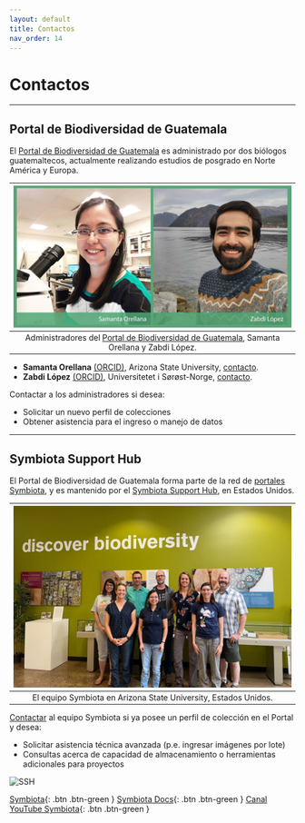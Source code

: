 ```yaml
---
layout: default
title: Contactos 
nav_order: 14
---
```


# Contactos

---

## Portal de Biodiversidad de Guatemala

El [Portal de Biodiversidad de Guatemala](https://biodiversidad.gt) es administrado por dos biólogos guatemaltecos, actualmente realizando estudios de posgrado en Norte América y Europa.

|<img src="https://github.com/GuatemalaPortal/guatemalaportal.github.io/blob/main/static/portal/AdministradoresPBG.jpg?raw=true" alt="Administradores Portal de Biodiversidad" width="490" height="250">|
|:--:|
|Administradores del [Portal de Biodiversidad de Guatemala](https://biodiversidad.gt), Samanta Orellana y Zabdi López.|

- **Samanta Orellana** [(ORCID)](https://orcid.org/0000-0002-4098-5823), Arizona State University, [contacto](mailto:sorellana@asu.edu).
- **Zabdi López** [(ORCID)](https://orcid.org/0000-0003-0449-7352), Universitetet i Sørøst-Norge, [contacto](mailto:zabdi@alumni.uvg.edu.gt).

Contactar a los administradores si desea:
- Solicitar un nuevo perfil de colecciones
- Obtener asistencia para el ingreso o manejo de datos

---

## Symbiota Support Hub

El Portal de Biodiversidad de Guatemala forma parte de la red de [portales Symbiota](https://symbiota.org/symbiota-portals), y es mantenido por el [Symbiota Support Hub](https://symbiota.org/ayuda/), en Estados Unidos.

|<img src="https://github.com/GuatemalaPortal/guatemalaportal.github.io/blob/main/static/portal/SSHatASU.jpg?raw=true" alt="SSH" width="490" height="320">|
|:--:|
|El equipo Symbiota en Arizona State University, Estados Unidos.|

[Contactar](mailto:ayuda@symbiota.org) al equipo Symbiota si ya posee un perfil de colección en el Portal y desea:
- Solicitar asistencia técnica avanzada (p.e. ingresar imágenes por lote)
- Consultas acerca de capacidad de almacenamiento o herramientas adicionales para proyectos
   
<img src="https://symbiota.org/wp-content/uploads/SSHub_PNG-768x415.png" alt="SSH" width="470" height="250">

[Symbiota](http://symbiota.org/es){: .btn .btn-green } 
[Symbiota Docs](http://symbiota.org/docs/es){: .btn .btn-green }
[Canal YouTube Symbiota](https://www.youtube.com/channel/UC7glMVLRnTA6ES3VTsci7iQ){: .btn .btn-green }


